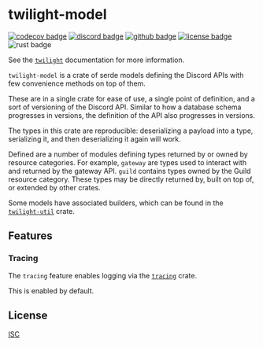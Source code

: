 <!-- cargo-sync-readme start -->

# twilight-model

[![codecov badge][]][codecov link] [![discord badge][]][discord link] [![github badge][]][github link] [![license badge][]][license link] ![rust badge]

See the [`twilight`] documentation for more information.

`twilight-model` is a crate of serde models defining the Discord APIs with
few convenience methods on top of them.

These are in a single crate for ease of use, a single point of definition,
and a sort of versioning of the Discord API. Similar to how a database
schema progresses in versions, the definition of the API also progresses in
versions.

The types in this crate are reproducible: deserializing a payload into a
type, serializing it, and then deserializing it again will work.

Defined are a number of modules defining types returned by or owned by
resource categories. For example, `gateway` are types used to interact with
and returned by the gateway API. `guild` contains types owned by the Guild
resource category. These types may be directly returned by, built on top of,
or extended by other crates.

Some models have associated builders, which can be found in the
[`twilight-util`] crate.

## Features

### Tracing

The `tracing` feature enables logging via the [`tracing`] crate.

This is enabled by default.

## License

[ISC][LICENSE.md]

[LICENSE.md]: https://github.com/twilight-rs/twilight/blob/main/LICENSE.md
[`tracing`]: https://crates.io/crates/tracing
[`twilight-util`]: https://docs.rs/twilight-util
[`twilight`]: https://docs.rs/twilight
[codecov badge]: https://img.shields.io/codecov/c/gh/twilight-rs/twilight?logo=codecov&style=for-the-badge&token=E9ERLJL0L2
[codecov link]: https://app.codecov.io/gh/twilight-rs/twilight/
[discord badge]: https://img.shields.io/discord/745809834183753828?color=%237289DA&label=discord%20server&logo=discord&style=for-the-badge
[discord link]: https://discord.gg/7jj8n7D
[github badge]: https://img.shields.io/badge/github-twilight-6f42c1.svg?style=for-the-badge&logo=github
[github link]: https://github.com/twilight-rs/twilight
[license badge]: https://img.shields.io/badge/license-ISC-blue.svg?style=for-the-badge&logo=pastebin
[license link]: https://github.com/twilight-rs/twilight/blob/main/LICENSE.md
[rust badge]: https://img.shields.io/badge/rust-1.53+-93450a.svg?style=for-the-badge&logo=rust

<!-- cargo-sync-readme end -->
